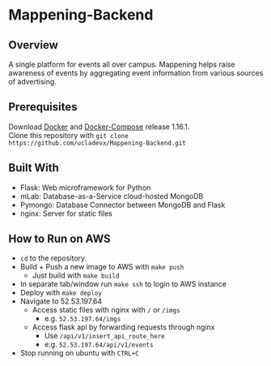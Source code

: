 # Mappening-Backend

## Overview
A single platform for events all over campus. Mappening helps raise awareness of events by aggregating event information from various sources of advertising.

## Prerequisites
Download [Docker](https://www.docker.com) and [Docker-Compose](https://github.com/docker/compose/releases) release 1.16.1.  
Clone this repository with `git clone https://github.com/ucladevx/Mappening-Backend.git` 

## Built With
* Flask: Web microframework for Python
* mLab: Database-as-a-Service cloud-hosted MongoDB
* Pymongo: Database Connector between MongoDB and Flask
* nginx: Server for static files

## How to Run on AWS
* `cd` to the repository.
* Build + Push a new image to AWS with `make push`
  * Just build with `make build`
* In separate tab/window run `make ssh` to login to AWS instance
* Deploy with `make deploy`
* Navigate to 52.53.197.64
  * Access static files with nginx with `/` or `/imgs`
    * e.g. `52.53.197.64/imgs`
  * Access flask api by forwarding requests through nginx
    * Use `/api/v1/insert_api_route_here`
    * e.g. `52.53.197.64/api/v1/events`
* Stop running on ubuntu with `CTRL+C`
